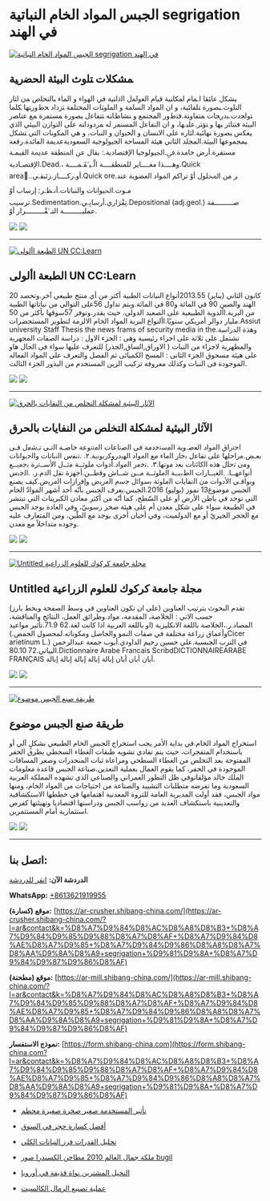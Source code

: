 # الجبس المواد الخام النباتية segrigation في الهند

<a href="https://swt.shibang-china.com/?l=ar&img&k=%D8%A7%D9%84%D8%AC%D8%A8%D8%B3+%D8%A7%D9%84%D9%85%D9%88%D8%A7%D8%AF+%D8%A7%D9%84%D8%AE%D8%A7%D9%85+%D8%A7%D9%84%D9%86%D8%A8%D8%A7%D8%AA%D9%8A%D8%A9+segrigation+%D9%81%D9%8A+%D8%A7%D9%84%D9%87%D9%86%D8%AF" target="_blank">![الجبس المواد الخام النباتية segrigation في الهند](http://static.shibang-china.com/all-800x300/1175.jpg)</a>

## ﻤﺸﻜﻼﺕ ﺘﻠﻭﺙ ﺍﻟﺒﻴﺌﺔ ﺍﻟﺤﻀﺭﻴﺔ
ﻴﺸﻜل ﻋﺎﺌﻘﺎ ﺍ.ﻤﺎﻡ ﺍﻤﻜﺎﻨﻴﺔ ﻗﻴﺎﻡ ﺍﻟﻌﻭﺍﻤل ﺍﻟﺫﺍﺘﻴﺔ ﻓﻲ ﺍﻟﻬﻭﺍﺀ ﻭ ﺍﻟﻤﺎﺀ ﺒﺎﻟﺘﺨﻠﺹ ﻤﻥ ﺍﺜﺎﺭ ﺍﻟﺘﻠﻭﺙ.ﺒﺼﻭﺭﺓ ﺘﻠﻘﺎﺌﻴﺔ، ﻭ ﺍﻥ ﺍﻟﻤﻭﺍﺩ ﺍﻟﺴﺎﻤﺔ ﻭ ﺍﻟﻤﻠﻭﺜﺎﺕ ﺍﻟﻤﺨﺘﻠﻔﺔ ﺘﺯﺩﺍﺩ ﺨﻁﻭﺭﺘﻬﺎ ﻜﻠﻤﺎ ﺘﻭﺍﺠﺩﺕ.ﺒﺩﺭﺠﺎﺕ ﻤﺘﻔﺎﻭﺘﺔ.ﻓﺘﻁﻭﺭ ﺍﻟﻤﺠﺘﻤﻊ ﻭ ﻨﺸﺎﻁﺎﺘﻪ ﺘﺘﻔﺎﻋل ﺒﺼﻭﺭﺓ ﻤﺴﺘﻤﺭﺓ ﻤﻊ ﻋﻨﺎﺼﺭ ﺍﻟﺒﻴﺌﺔ ﻓﺘﺘﺎﺜﺭ ﺒﻬﺎ ﻭ ﺘﺅﺜﺭ.ﻋﻠﻴ.ﻬﺎ، ﻭ ﺍﻥ ﺍﻟﺘﻔﺎﻋل ﺍﻟﻤﺴﺘﻤﺭ ﻟﻪ ﻤﺭﺩﻭﺩﺍﺘﻪ ﻋﻠﻰ ﺍﻟﺘﻭﺍﺯﻥ ﺍﻟﺒﻴﺌﻲ ﺍﻟﺫﻱ ﻴﻌﻜﺱ ﺒﺼﻭﺭﺓ ﻨﻬﺎﺌﻴﺔ.ﺍﺜﺎﺭﻩ ﻋﻠﻰ ﺍﻻﻨﺴﺎﻥ ﻭ ﺍﻟﺤﻴﻭﺍﻥ ﻭ ﺍﻟﻨﺒﺎﺕ، ﻭ ﻫﻲ ﺍﻟﻤﻜﻭﻨﺎﺕ ﺍﻟﺘﻲ ﺘﺸﻜل ﺒﻤﺠﻤﻭﻋﻬﺎ ﺍﻟﺒﻴﺌﺔ.المجلد الثاني هيئة المساحة الجيولوجية السعوديةﻋﺪﻳﻤﺔ اﻟﻔﺎﺋﺪة.رﻗﻌﺔ ﻣﺴﺘﻘﺮة.أرض ﺧﺎﻣﺪة.ﰲ.اﳉﻴﻮﻟﻮﺟﻴﺎ اﻹﻗﺘﺼﺎدﻳﺔ.: ﻳﻘﺎل ﻋﻦ اﳌﻨﻄﻘﺔ ﻋﺪﳝﺔ اﻟﻘﻴﻤـﺔ اﻹﻗﺘﺼـﺎدﻳﺔ.Dead.، وﻫــــﺬا ﻣﻐــــﺎﻳﺮ ﻟﻠﻤﻨﻄﻘــــﺔ اﻟْ.ﻴﱢﻘَ.ﻤــــﺔ.Quick area.ْ.أو.رﻛــــﺎز.زﺋﺒﻘ.ﻲ.Quick ore.ﺮ ﻣﻦ اﶈﻠﻮل أوْ ﺗﺮاﻛﻢ اﳌﻮاد اﻟﻌﻀﻮﻳﺔ ﻋﻨﺪ ﻣـﻮت.اﳊﻴﻮاﻧﺎت واﻟﻨﺒﺎﺗﺎت.أﻧ.ﻈ.ﺮ: إرﺳﺎب أوْ ﺗﺮﺳﻴﺐ.Sedimentation.ﺗِﻘْﺮَاري.أرﺳﺎﺑِ.ﻲ.Depositional (adj.geol.) ﺻـــــــــﻔﺔ ﻋﻤﻠﻴـــــــــﺔ اﻟﺘـﱢﻘْـــــــــﺮار أوْ.


<a href="https://whatsapp.shibangsoft.com/WhatsApp.php" target="_blank" title="WhatsApp">![](http://static.shibang-china.com/icon/whatsapp.png)</a> <a href="https://swt.shibang-china.com/?l=ar&icon&k=%D8%A7%D9%84%D8%AC%D8%A8%D8%B3+%D8%A7%D9%84%D9%85%D9%88%D8%A7%D8%AF+%D8%A7%D9%84%D8%AE%D8%A7%D9%85+%D8%A7%D9%84%D9%86%D8%A8%D8%A7%D8%AA%D9%8A%D8%A9+segrigation+%D9%81%D9%8A+%D8%A7%D9%84%D9%87%D9%86%D8%AF" target="_blank">![](http://static.shibang-china.com/icon/chat-ar.png)</a>

---

<a href="https://swt.shibang-china.com/?l=ar&img&k=%D8%A7%D9%84%D8%AC%D8%A8%D8%B3+%D8%A7%D9%84%D9%85%D9%88%D8%A7%D8%AF+%D8%A7%D9%84%D8%AE%D8%A7%D9%85+%D8%A7%D9%84%D9%86%D8%A8%D8%A7%D8%AA%D9%8A%D8%A9+segrigation+%D9%81%D9%8A+%D8%A7%D9%84%D9%87%D9%86%D8%AF" target="_blank">![الطبعة األولى UN CC:Learn](http://static.shibang-china.com/all-800x300/264.jpg)</a>

## الطبعة األولى UN CC:Learn
20 كانون الثاني (يناير) 2013.55أنواع النباتات الطبية أكثر من أي منتج طبيعي آخر.وتحصد الهند والصين 90 في المائة و80 في المائة.ويتم تداول 56على التوالي من نباتاتها الطبية من البرية.األدوية الطبيعية على الصعيد الدولي، حيث يقدر.وتوفر 57سوقها بأكثر من 50 مليار دوالر أمريكي سنويًا.األنواع البرية المواد الخام الالزمة لتطوير المستحضرات.Assiut university Staff Thesis the news frams of security media in the.وهذة الدراسة تشتمل على ثلاثة على اجزاء رئيسية وهى : الجزء الاول : دراسة الصفات المجهرية والمظهرية لاجزاء من النبات ( الاوراق,الساق,الجذر) للتعرف عليها سواء فى الحال هاو على هيئة مسحوق الجزء الثانى : المسح الكميائى ثم الفصل والتعرف على المواد الفعاله الموجودة فى النبات وكذلك معروفة تركيب الزين المستخدم من البذور الجزء الثالث.


<a href="https://whatsapp.shibangsoft.com/WhatsApp.php" target="_blank" title="WhatsApp">![](http://static.shibang-china.com/icon/whatsapp.png)</a> <a href="https://swt.shibang-china.com/?l=ar&icon&k=%D8%A7%D9%84%D8%AC%D8%A8%D8%B3+%D8%A7%D9%84%D9%85%D9%88%D8%A7%D8%AF+%D8%A7%D9%84%D8%AE%D8%A7%D9%85+%D8%A7%D9%84%D9%86%D8%A8%D8%A7%D8%AA%D9%8A%D8%A9+segrigation+%D9%81%D9%8A+%D8%A7%D9%84%D9%87%D9%86%D8%AF" target="_blank">![](http://static.shibang-china.com/icon/chat-ar.png)</a>

---

<a href="https://swt.shibang-china.com/?l=ar&img&k=%D8%A7%D9%84%D8%AC%D8%A8%D8%B3+%D8%A7%D9%84%D9%85%D9%88%D8%A7%D8%AF+%D8%A7%D9%84%D8%AE%D8%A7%D9%85+%D8%A7%D9%84%D9%86%D8%A8%D8%A7%D8%AA%D9%8A%D8%A9+segrigation+%D9%81%D9%8A+%D8%A7%D9%84%D9%87%D9%86%D8%AF" target="_blank">![الآثار البيئية لمشكلة التخلص من النفايات بالحرق](http://static.shibang-china.com/all-800x300/1484.jpg)</a>

## الآثار البيئية لمشكلة التخلص من النفايات بالحرق
اﺣﺗراق اﻟﻣواد اﻟﻌﺿ.وﻳﺔ اﻟﻣﺳﺗﺧدﻣﺔ ﻓﻰ اﻟﺻﻧﺎﻋﺎت اﻟﻣﺗﻧوﻋﺔ ﺧﺎﺻـﺔ اﻟﺗـﻰ ﺗـﺷﻣﻝ ﻓـﻰ ﺑﻌـض.ﻣراﺣﻠﻬﺎ ﻋﻠﻰ ﺗﻔﺎﻋﻝ ﺑﺧﺎر اﻟﻣﺎء ﻣﻊ اﻟﻣواد اﻟﻬﻳدروﻛرﺑوﻧﻳﺔ.٢. .ﺗﻧﻔس اﻟﻧﺑﺎﺗﺎت واﻟﺣﻳواﻧﺎت وﻣن ﺗﺣﻠﻝ ﻫذﻩ اﻟﻛﺎﺋﻧﺎت ﺑﻌد ﻣوﺗﻬﺎ.٣. .ﺗﺧﻣر اﻟﻣواد.أدوات ﻣﻠوﺛــﺔ ﻣﺛــﻝ اﻷﺳــﺗرة ﺑﺟﻣﻳــﻊ أﻧواﻋﻬــﺎ. .اﻟﻐﻳــﺎرات اﻟطﺑﻳــﺔ اﻟﻣﻠوﺛــﺔ ﻣــن ﺷــﺎش وﻗطــن.أﺟﻬزة ﻧﻘﻝ اﻟدم.ز. .اﻟﺟﺑس وﺑواﻗ.ﻰ اﻷدوات ﻣن اﻟﻧﻔﺎﻳﺎت اﻟﻣﻠوﺛﺔ ﺑﺳواﺋﻝ ﺟﺳم اﻟﻣرﻳض وإﻓرازات اﻟﻣرﻳض.كيف يصنع الجبس موضوع13 تموز (يوليو) 2016.الجبس.يعرف الجبس بأنّه أحد أشهر الموادّ الخام التي توجد في باطن الأرض أو على السّطح، كما أنّه من أكثر معادن الكبريتات التي تنتشر في الطبيعة سواء على شكل معدن أم على هيئة صخر رسوبيّ، وفي العادة يوجد الجبس مع الحجر الجيريّ أو مع الدولميت، وفي أحيان أخرى يوجد مع الطّين، ومن المتعارف عليه وجوده متداخلاً مع معدن.


<a href="https://whatsapp.shibangsoft.com/WhatsApp.php" target="_blank" title="WhatsApp">![](http://static.shibang-china.com/icon/whatsapp.png)</a> <a href="https://swt.shibang-china.com/?l=ar&icon&k=%D8%A7%D9%84%D8%AC%D8%A8%D8%B3+%D8%A7%D9%84%D9%85%D9%88%D8%A7%D8%AF+%D8%A7%D9%84%D8%AE%D8%A7%D9%85+%D8%A7%D9%84%D9%86%D8%A8%D8%A7%D8%AA%D9%8A%D8%A9+segrigation+%D9%81%D9%8A+%D8%A7%D9%84%D9%87%D9%86%D8%AF" target="_blank">![](http://static.shibang-china.com/icon/chat-ar.png)</a>

---

<a href="https://swt.shibang-china.com/?l=ar&img&k=%D8%A7%D9%84%D8%AC%D8%A8%D8%B3+%D8%A7%D9%84%D9%85%D9%88%D8%A7%D8%AF+%D8%A7%D9%84%D8%AE%D8%A7%D9%85+%D8%A7%D9%84%D9%86%D8%A8%D8%A7%D8%AA%D9%8A%D8%A9+segrigation+%D9%81%D9%8A+%D8%A7%D9%84%D9%87%D9%86%D8%AF" target="_blank">![Untitled مجلة جامعة كركوك للعلوم الزراعية](http://static.shibang-china.com/all-800x300/678.jpg)</a>

## Untitled مجلة جامعة كركوك للعلوم الزراعية
ﺗﻘﺪم اﻟﺒﺤﻮث ﺑﺘﺮﺗﻴﺐ اﻟﻌﻨﺎوﻳﻦ (ﻋﻠﻰ ان ﺗﻜﻮن اﻟﻌﻨﺎوﻳﻦ ﻓﻲ وﺳﻂ اﻟﺼﻔﺤﺔ وﺑﺨﻂ ﺑﺎرز) ﺣﺴﺐ اﻻﺗﻲ : اﻟﺨﻼﺻﺔ، اﻟﻤﻘﺪﻣﺔ، ﻣﻮاد.وﻃﺮاﺋﻖ اﻟﻌﻤﻞ، اﻟﻨﺘﺎﺋﺞ واﻟﻤﻨﺎﻗﺸﺔ، اﻟﻤﺼﺎد.ر.،اﻟﺨﻼﺻﺔ ﺑﺎﻟﻠﻐﺔ اﻻﻧﻜﻠﻴﺰﻳﺔ (او ﺑﺎﻟﻠﻐﺔ اﻟﻌﺮﺑﻴﺔ اذا ﻛﺎﻧﺖ ﻟﻐﺔ.62 71.9.ﺗﺄﺛﻴﺮ ﻣﻮاﻋﻴﺪ وأﻋﻤﺎق زراﻋﺔ ﻣﺨﺘﻠﻔﺔ ﻓﻲ ﺻﻔﺎت اﻟﻨﻤﻮ واﻟﺤﺎﺻﻞ وﻣﻜﻮﻧﺎﺗﻪ.ﻟﻤﺤﺼﻮل اﻟﺤﻤﺺ.)Cicer arietinum L.) ﻓﻲ اﻟﺘﺮب اﻟﺠﺒﺴﻴﺔ.ﻋﻠﻲ ﺣﺴﻴﻦ رﺣﻴﻢ اﻟﺪاودي.أﻳﻮب ﺟﻤﻌﺔ ﻋﺒﺪاﻟﺮﺣﻤﻦ اﻟﺒﻴﺎﺗﻲ.72 80.10.Dictionnaire Arabe Francais ScribdDICTIONNAIREARABE FRANÇAIS أﺑﺎن أﺑﺎن أﺑﺎن إﺑﺎﻟﺔ إﺑﺎﻟﺔ إﺑﺎﻟﺔ إﺑﺎﻟﺔ إﺑﺎﻟﺔ.


<a href="https://whatsapp.shibangsoft.com/WhatsApp.php" target="_blank" title="WhatsApp">![](http://static.shibang-china.com/icon/whatsapp.png)</a> <a href="https://swt.shibang-china.com/?l=ar&icon&k=%D8%A7%D9%84%D8%AC%D8%A8%D8%B3+%D8%A7%D9%84%D9%85%D9%88%D8%A7%D8%AF+%D8%A7%D9%84%D8%AE%D8%A7%D9%85+%D8%A7%D9%84%D9%86%D8%A8%D8%A7%D8%AA%D9%8A%D8%A9+segrigation+%D9%81%D9%8A+%D8%A7%D9%84%D9%87%D9%86%D8%AF" target="_blank">![](http://static.shibang-china.com/icon/chat-ar.png)</a>

---

<a href="https://swt.shibang-china.com/?l=ar&img&k=%D8%A7%D9%84%D8%AC%D8%A8%D8%B3+%D8%A7%D9%84%D9%85%D9%88%D8%A7%D8%AF+%D8%A7%D9%84%D8%AE%D8%A7%D9%85+%D8%A7%D9%84%D9%86%D8%A8%D8%A7%D8%AA%D9%8A%D8%A9+segrigation+%D9%81%D9%8A+%D8%A7%D9%84%D9%87%D9%86%D8%AF" target="_blank">![طريقة صنع الجبس موضوع](http://static.shibang-china.com/all-800x300/533.jpg)</a>

## طريقة صنع الجبس موضوع
استخراج المواد الخام.في بداية الأمر يجب استخراج الجبس الخام الطبيعي بشكلٍ آلي أو باستخدام المتفجرات، حيث يتم تفادي تشويه طبقات الغطاء السحطي بطرق الحفر المفتوحة بعد التخلص من الغطاء السطحي ومراعاة ثبات المنحدرات وصغر المسافات الموجودة في الحفر، كما يقوم العمال بعملية التعدين.صناعة الجبس قاعدة معلومات الملك خالد مؤلفاتوفي ظل التطور العمراني والصناعي الذي تشهده المملكة العربية السعودية وما تفرضه متطلبات التشييد والصناعة من احتياجات من المواد الخام، ومنها مواد الجبس، فقد أولت المديرية العامة للثروة المعدنية اهتمامها في خططها الاستكشافية والتعدينية باستكشاف العديد من رواسب الجبس ودراستها اقتصاديا وتهيئتها كفرص استثمارية أمام المستثمرين.


<a href="https://whatsapp.shibangsoft.com/WhatsApp.php" target="_blank" title="WhatsApp">![](http://static.shibang-china.com/icon/whatsapp.png)</a> <a href="https://swt.shibang-china.com/?l=ar&icon&k=%D8%A7%D9%84%D8%AC%D8%A8%D8%B3+%D8%A7%D9%84%D9%85%D9%88%D8%A7%D8%AF+%D8%A7%D9%84%D8%AE%D8%A7%D9%85+%D8%A7%D9%84%D9%86%D8%A8%D8%A7%D8%AA%D9%8A%D8%A9+segrigation+%D9%81%D9%8A+%D8%A7%D9%84%D9%87%D9%86%D8%AF" target="_blank">![](http://static.shibang-china.com/icon/chat-ar.png)</a>

---
## اتصل بنا:

**الدردشة الآن:** [انقر للدردشة](https://swt.shibang-china.com?l=ar&contact&k=%D8%A7%D9%84%D8%AC%D8%A8%D8%B3+%D8%A7%D9%84%D9%85%D9%88%D8%A7%D8%AF+%D8%A7%D9%84%D8%AE%D8%A7%D9%85+%D8%A7%D9%84%D9%86%D8%A8%D8%A7%D8%AA%D9%8A%D8%A9+segrigation+%D9%81%D9%8A+%D8%A7%D9%84%D9%87%D9%86%D8%AF)

**WhatsApp:**  [+8613621919955](https://whatsapp.shibangsoft.com/WhatsApp.php)

**موقع (كسارة):** [https://ar-crusher.shibang-china.com/](https://ar-crusher.shibang-china.com/?l=ar&contact&k=%D8%A7%D9%84%D8%AC%D8%A8%D8%B3+%D8%A7%D9%84%D9%85%D9%88%D8%A7%D8%AF+%D8%A7%D9%84%D8%AE%D8%A7%D9%85+%D8%A7%D9%84%D9%86%D8%A8%D8%A7%D8%AA%D9%8A%D8%A9+segrigation+%D9%81%D9%8A+%D8%A7%D9%84%D9%87%D9%86%D8%AF)

**موقع (مطحنة):** [https://ar-mill.shibang-china.com/](https://ar-mill.shibang-china.com/?l=ar&contact&k=%D8%A7%D9%84%D8%AC%D8%A8%D8%B3+%D8%A7%D9%84%D9%85%D9%88%D8%A7%D8%AF+%D8%A7%D9%84%D8%AE%D8%A7%D9%85+%D8%A7%D9%84%D9%86%D8%A8%D8%A7%D8%AA%D9%8A%D8%A9+segrigation+%D9%81%D9%8A+%D8%A7%D9%84%D9%87%D9%86%D8%AF)

**نموذج الاستفسار:** [https://form.shibang-china.com](https://form.shibang-china.com?l=ar&contact&k=%D8%A7%D9%84%D8%AC%D8%A8%D8%B3+%D8%A7%D9%84%D9%85%D9%88%D8%A7%D8%AF+%D8%A7%D9%84%D8%AE%D8%A7%D9%85+%D8%A7%D9%84%D9%86%D8%A8%D8%A7%D8%AA%D9%8A%D8%A9+segrigation+%D9%81%D9%8A+%D8%A7%D9%84%D9%87%D9%86%D8%AF)

* [تأثير المستخدمة صغير صخرة صغيرة محطم](../29/%D8%AA%D8%A3%D8%AB%D9%8A%D8%B1%20%D8%A7%D9%84%D9%85%D8%B3%D8%AA%D8%AE%D8%AF%D9%85%D8%A9%20%D8%B5%D8%BA%D9%8A%D8%B1%20%D8%B5%D8%AE%D8%B1%D8%A9%20%D8%B5%D8%BA%D9%8A%D8%B1%D8%A9%20%D9%85%D8%AD%D8%B7%D9%85.md)

* [أفضل كسارة حجر في السوق](../29/%D8%A3%D9%81%D8%B6%D9%84%20%D9%83%D8%B3%D8%A7%D8%B1%D8%A9%20%D8%AD%D8%AC%D8%B1%20%D9%81%D9%8A%20%D8%A7%D9%84%D8%B3%D9%88%D9%82.md)

* [تحليل القدرات فرز النباتات الكلي](../27/%D8%AA%D8%AD%D9%84%D9%8A%D9%84%20%D8%A7%D9%84%D9%82%D8%AF%D8%B1%D8%A7%D8%AA%20%D9%81%D8%B1%D8%B2%20%D8%A7%D9%84%D9%86%D8%A8%D8%A7%D8%AA%D8%A7%D8%AA%20%D8%A7%D9%84%D9%83%D9%84%D9%8A.md)

* [ملكة جمال العالم 2010 مطاحن الكسندرا صور bugil](../27/%D9%85%D9%84%D9%83%D8%A9%20%D8%AC%D9%85%D8%A7%D9%84%20%D8%A7%D9%84%D8%B9%D8%A7%D9%84%D9%85%202010%20%D9%85%D8%B7%D8%A7%D8%AD%D9%86%20%D8%A7%D9%84%D9%83%D8%B3%D9%86%D8%AF%D8%B1%D8%A7%20%D8%B5%D9%88%D8%B1%20bugil.md)

* [النخيل المشترين نواة قذيفة في أوروبا](../27/%D8%A7%D9%84%D9%86%D8%AE%D9%8A%D9%84%20%D8%A7%D9%84%D9%85%D8%B4%D8%AA%D8%B1%D9%8A%D9%86%20%D9%86%D9%88%D8%A7%D8%A9%20%D9%82%D8%B0%D9%8A%D9%81%D8%A9%20%D9%81%D9%8A%20%D8%A3%D9%88%D8%B1%D9%88%D8%A8%D8%A7.md)

* [عملية تصنيع الرمال الكالسيت](../30/%D8%B9%D9%85%D9%84%D9%8A%D8%A9%20%D8%AA%D8%B5%D9%86%D9%8A%D8%B9%20%D8%A7%D9%84%D8%B1%D9%85%D8%A7%D9%84%20%D8%A7%D9%84%D9%83%D8%A7%D9%84%D8%B3%D9%8A%D8%AA.md)